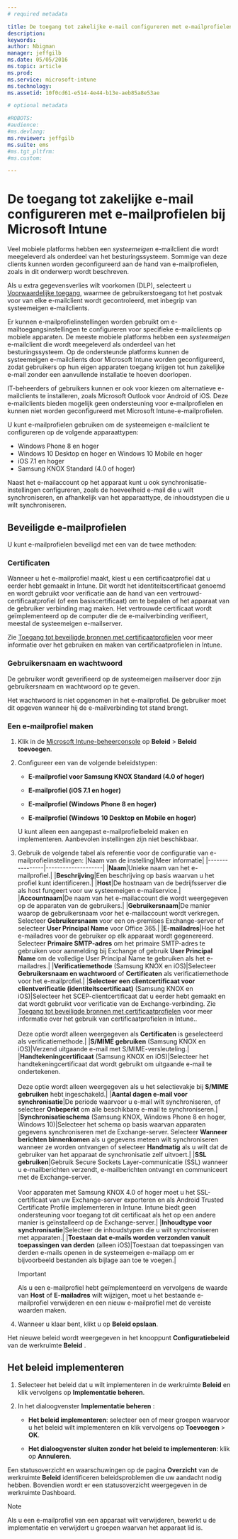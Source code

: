 ```yaml
---
# required metadata

title: De toegang tot zakelijke e-mail configureren met e-mailprofielen | Microsoft Intune
description:
keywords:
author: Nbigman
manager: jeffgilb
ms.date: 05/05/2016
ms.topic: article
ms.prod:
ms.service: microsoft-intune
ms.technology:
ms.assetid: 10f0cd61-e514-4e44-b13e-aeb85a8e53ae

# optional metadata

#ROBOTS:
#audience:
#ms.devlang:
ms.reviewer: jeffgilb
ms.suite: ems
#ms.tgt_pltfrm:
#ms.custom:

---
```


# De toegang tot zakelijke e-mail configureren met e-mailprofielen bij Microsoft Intune
Veel mobiele platforms hebben een *systeemeigen* e-mailclient die wordt meegeleverd als onderdeel van het besturingssysteem.  Sommige van deze clients kunnen worden geconfigureerd aan de hand van e-mailprofielen, zoals in dit onderwerp wordt beschreven.

Als u extra gegevensverlies wilt voorkomen (DLP), selecteert u [Voorwaardelijke toegang](restrict-access-to-email-and-o365-services-with-microsoft-intune.md), waarmee de gebruikerstoegang tot het
 postvak voor van elke e-mailclient wordt gecontroleerd, met inbegrip van systeemeigen e-mailclients.

Er kunnen e-mailprofielinstellingen worden gebruikt om e-mailtoegangsinstellingen te configureren voor specifieke e-mailclients op mobiele apparaten.   De meeste mobiele platforms hebben een *systeemeigen* e-mailclient die wordt meegeleverd als onderdeel van het besturingssysteem.  Op de ondersteunde platforms kunnen de systeemeigen e-mailclients door Microsoft Intune worden geconfigureerd, zodat gebruikers op hun eigen apparaten toegang krijgen tot hun zakelijke e-mail zonder een aanvullende installatie te hoeven doorlopen.  

IT-beheerders of gebruikers kunnen er ook voor kiezen om alternatieve e-mailclients te installeren, zoals Microsoft Outlook voor Android of iOS.  Deze e-mailclients bieden mogelijk geen ondersteuning voor e-mailprofielen en kunnen niet worden geconfigureerd met Microsoft Intune-e-mailprofielen.  

U kunt e-mailprofielen gebruiken om de systeemeigen e-mailclient te configureren op de volgende apparaattypen:
-   Windows Phone 8 en hoger
-   Windows 10 Desktop en hoger en Windows 10 Mobile en hoger
-   iOS 7.1 en hoger
-   Samsung KNOX Standard (4.0 of hoger)


Naast het e-mailaccount op het apparaat kunt u ook synchronisatie-instellingen configureren, zoals de hoeveelheid e-mail die u wilt synchroniseren, en afhankelijk van het apparaattype, de inhoudstypen die u wilt synchroniseren.

## Beveiligde e-mailprofielen
U kunt e-mailprofielen beveiligd met een van de twee methoden:

### Certificaten
Wanneer u het e-mailprofiel maakt, kiest u een certificaatprofiel dat u eerder hebt gemaakt in Intune. Dit wordt het identiteitscertificaat genoemd en wordt gebruikt voor verificatie aan de hand van een vertrouwd-certificaatprofiel (of een basiscertificaat) om te bepalen of het apparaat van de gebruiker verbinding mag maken. Het vertrouwde certificaat wordt geïmplementeerd op de computer die de e-mailverbinding verifieert, meestal de systeemeigen e-mailserver.

Zie [Toegang tot beveiligde bronnen met certificaatprofielen](secure-resource-access-with-certificate-profiles.md) voor meer informatie over het gebruiken en maken van certificaatprofielen in Intune.

### Gebruikersnaam en wachtwoord
De gebruiker wordt geverifieerd op de systeemeigen mailserver door zijn gebruikersnaam en wachtwoord op te geven.

Het wachtwoord is niet opgenomen in het e-mailprofiel. De gebruiker moet dit opgeven wanneer hij de e-mailverbinding tot stand brengt.

### Een e-mailprofiel maken

1.  Klik in de [Microsoft Intune-beheerconsole](https://manage.microsoft.com) op **Beleid** &gt; **Beleid toevoegen**.

2.  Configureer een van de volgende beleidstypen:

    -   **E-mailprofiel voor Samsung KNOX Standard (4.0 of hoger)**

    -   **E-mailprofiel (iOS 7.1 en hoger)**

    -   **E-mailprofiel (Windows Phone 8 en hoger)**

    -   **E-mailprofiel (Windows 10 Desktop en Mobile en hoger)**

    U kunt alleen een aangepast e-mailprofielbeleid maken en implementeren. Aanbevolen instellingen zijn niet beschikbaar.

3.  Gebruik de volgende tabel als referentie voor de configuratie van e-mailprofielinstellingen:
    |Naam van de instelling|Meer informatie|
    |----------------|--------------------|
    |**Naam**|Unieke naam van het e-mailprofiel.|
    |**Beschrijving**|Een beschrijving op basis waarvan u het profiel kunt identificeren.|
    |**Host**|De hostnaam van de bedrijfsserver die als host fungeert voor uw systeemeigen e-mailservice.|
    |**Accountnaam**|De naam van het e-mailaccount die wordt weergegeven op de apparaten van de gebruikers.|
    |**Gebruikersnaam**|De manier waarop de gebruikersnaam voor het e-mailaccount wordt verkregen. Selecteer **Gebruikersnaam** voor een on-premises Exchange-server of selecteer **User Principal Name** voor Office 365.|
    |**E-mailadres**|Hoe het e-mailadres voor de gebruiker op elk apparaat wordt gegenereerd. Selecteer **Primaire SMTP-adres** om het primaire SMTP-adres te gebruiken voor aanmelding bij Exchange of gebruik  **User Principal Name** om de volledige User Principal Name te gebruiken als het e-mailadres.|
    |**Verificatiemethode** (Samsung KNOX en iOS)|Selecteer **Gebruikersnaam en wachtwoord** of **Certificaten** als verificatiemethode voor het e-mailprofiel.|
    |**Selecteer een clientcertificaat voor clientverificatie (identiteitscertificaat)** (Samsung KNOX en iOS)|Selecteer het SCEP-clientcertificaat dat u eerder hebt gemaakt en dat wordt gebruikt voor verificatie van de Exchange-verbinding. Zie [Toegang tot beveiligde bronnen met certificaatprofielen](secure-resource-access-with-certificate-profiles.md) voor meer informatie over het gebruik van certificaatprofielen in Intune..<br /><br />Deze optie wordt alleen weergegeven als **Certificaten** is geselecteerd als verificatiemethode.|
    |**S/MIME gebruiken** (Samsung KNOX en iOS)|Verzend uitgaande e-mail met S/MIME-versleuteling.|
    |**Handtekeningcertificaat** (Samsung KNOX en iOS)|Selecteer het handtekeningcertificaat dat wordt gebruikt om uitgaande e-mail te ondertekenen.<br /><br />Deze optie wordt alleen weergegeven als u het selectievakje bij **S/MIME gebruiken** hebt ingeschakeld.|
    |**Aantal dagen e-mail voor synchronisatie**|De periode waarvoor u e-mail wilt synchroniseren, of selecteer **Onbeperkt** om alle beschikbare e-mail te synchroniseren.|
    |**Synchronisatieschema** (Samsung KNOX, Windows Phone 8 en hoger, Windows 10)|Selecteer het schema op basis waarvan apparaten gegevens synchroniseren met de Exchange-server. Selecteer **Wanneer berichten binnenkomen** als u gegevens meteen wilt synchroniseren wanneer ze worden ontvangen of selecteer **Handmatig** als u wilt dat de gebruiker van het apparaat de synchronisatie zelf uitvoert.|
    |**SSL gebruiken**|Gebruik Secure Sockets Layer-communicatie (SSL) wanneer u e-mailberichten verzendt, e-mailberichten ontvangt en communiceert met de Exchange-server.<br /><br />Voor apparaten met Samsung KNOX 4.0 of hoger moet u het SSL-certificaat van uw Exchange-server exporteren en als Android Trusted Certificate Profile implementeren in Intune. Intune biedt geen ondersteuning voor toegang tot dit certificaat als het op een andere manier is geïnstalleerd op de Exchange-server.|
    |**Inhoudtype voor synchronisatie**|Selecteer de inhoudstypen die u wilt synchroniseren met apparaten.| |**Toestaan dat e-mails worden verzonden vanuit toepassingen van derden** (alleen iOS)|Toestaan dat toepassingen van derden e-mails openen in de systeemeigen e-mailapp om er bijvoorbeeld bestanden als bijlage aan toe te voegen.|

    > [!IMPORTANT]
    > Als u een e-mailprofiel hebt geïmplementeerd en vervolgens de waarde van **Host** of **E-mailadres** wilt wijzigen, moet u het bestaande e-mailprofiel verwijderen en een nieuw e-mailprofiel met de vereiste waarden maken.

4.  Wanneer u klaar bent, klikt u op **Beleid opslaan**.

Het nieuwe beleid wordt weergegeven in het knooppunt **Configuratiebeleid** van de werkruimte **Beleid** .

## Het beleid implementeren

1.  Selecteer het beleid dat u wilt implementeren in de werkruimte **Beleid** en klik vervolgens op **Implementatie beheren**.

2.  In het dialoogvenster **Implementatie beheren** :

    -   **Het beleid implementeren**: selecteer een of meer groepen waarvoor u het beleid wilt implementeren en klik vervolgens op **Toevoegen** &gt; **OK**.

    -   **Het dialoogvenster sluiten zonder het beleid te implementeren**: klik op **Annuleren**.

Een statusoverzicht en waarschuwingen op de pagina **Overzicht** van de werkruimte **Beleid** identificeren beleidsproblemen die uw aandacht nodig hebben. Bovendien wordt er een statusoverzicht weergegeven in de werkruimte Dashboard.

> [!NOTE]
> Als u een e-mailprofiel van een apparaat wilt verwijderen, bewerkt u de implementatie en verwijdert u groepen waarvan het apparaat lid is.




<!--HONumber=May16_HO1-->


